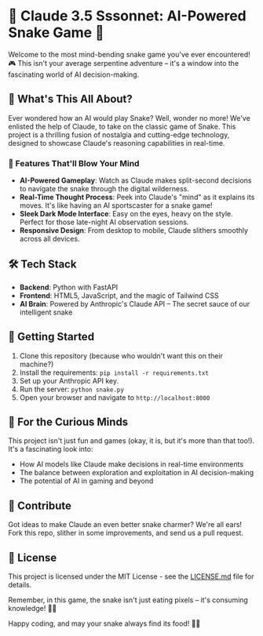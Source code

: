 # 🐍 Claude 3.5 Sssonnet: AI-Powered Snake Game 🧠

Welcome to the most mind-bending snake game you've ever encountered! 🎮 This isn't your average serpentine adventure – it's a window into the fascinating world of AI decision-making.

## 🚀 What's This All About?

Ever wondered how an AI would play Snake? Well, wonder no more! We've enlisted the help of Claude, to take on the classic game of Snake. This project is a thrilling fusion of nostalgia and cutting-edge technology, designed to showcase Claude's reasoning capabilities in real-time.

### 🧠 Features That'll Blow Your Mind

- **AI-Powered Gameplay**: Watch as Claude makes split-second decisions to navigate the snake through the digital wilderness.
- **Real-Time Thought Process**: Peek into Claude's "mind" as it explains its moves. It's like having an AI sportscaster for a snake game!
- **Sleek Dark Mode Interface**: Easy on the eyes, heavy on the style. Perfect for those late-night AI observation sessions.
- **Responsive Design**: From desktop to mobile, Claude slithers smoothly across all devices.

## 🛠️ Tech Stack

- **Backend**: Python with FastAPI
- **Frontend**: HTML5, JavaScript, and the magic of Tailwind CSS
- **AI Brain**: Powered by Anthropic's Claude API – The secret sauce of our intelligent snake

## 🚦 Getting Started

1. Clone this repository (because who wouldn't want this on their machine?)
2. Install the requirements: `pip install -r requirements.txt`
3. Set up your Anthropic API key.
4. Run the server: `python snake.py`
5. Open your browser and navigate to `http://localhost:8000`

## 🔬 For the Curious Minds

This project isn't just fun and games (okay, it is, but it's more than that too!). It's a fascinating look into:

- How AI models like Claude make decisions in real-time environments
- The balance between exploration and exploitation in AI decision-making
- The potential of AI in gaming and beyond

## 🤝 Contribute

Got ideas to make Claude an even better snake charmer? We're all ears! Fork this repo, slither in some improvements, and send us a pull request.

## 📜 License

This project is licensed under the MIT License - see the [LICENSE.md](LICENSE.md) file for details.

Remember, in this game, the snake isn't just eating pixels – it's consuming knowledge! 🍎🧠

Happy coding, and may your snake always find its food! 🐍✨

